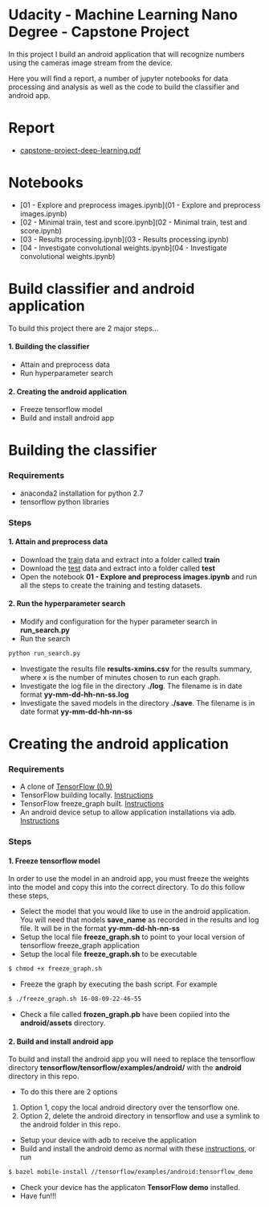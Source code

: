 # Udacity - Machine Learning Nano Degree - Capstone Project

In this project I build an android application that will recognize numbers using the cameras image stream from the device.

Here you will find a report, a number of jupyter notebooks for data processing and analysis as well as the code to build the classifier and android app.

# Report
- [capstone-project-deep-learning.pdf](capstone-project-deep-learning.pdf)

# Notebooks

- [01 - Explore and preprocess images.ipynb](01 - Explore and preprocess images.ipynb)
- [02 - Minimal train, test and score.ipynb](02 - Minimal train, test and score.ipynb)
- [03 - Results processing.ipynb](03 - Results processing.ipynb)
- [04 - Investigate convolutional weights.ipynb](04 - Investigate convolutional weights.ipynb)

# Build classifier and android application
To build this project there are 2 major steps...

#### 1. Building the classifier
 - Attain and preprocess data
 - Run hyperparameter search
 
#### 2. Creating the android application
 - Freeze tensorflow model
 - Build and install android app
    

# Building the classifier
### Requirements

- anaconda2 installation for python 2.7
- tensorflow python libraries

### Steps
#### 1. Attain and preprocess data
- Download the [train](http://ufldl.stanford.edu/housenumbers/train.tar.gz) data and extract into a folder called **train**
- Download the [test](http://ufldl.stanford.edu/housenumbers/test.tar.gz) data and extract into a folder called **test**
- Open the notebook **01 - Explore and preprocess images.ipynb** and run all the steps to create the training and testing datasets.

#### 2. Run the hyperparameter search
- Modify and configuration for the hyper parameter search in **run_search.py**
- Run the search
```bash
python run_search.py
```
- Investigate the results file **results-xmins.csv** for the results summary, where x is the number of minutes chosen to run each graph.
- Investigate the log file in the directory **./log**. The filename is in date format **yy-mm-dd-hh-nn-ss.log**
- Investigate the saved models in the directory **./save**. The filename is in date format **yy-mm-dd-hh-nn-ss**

# Creating the android application
### Requirements
- A clone of [TensorFlow (0.9)](https://github.com/tensorflow/tensorflow)
- TensorFlow building locally. [Instructions](https://www.tensorflow.org/versions/r0.9/get_started/os_setup.html#download-and-setup)
- TensorFlow freeze_graph built. [Instructions](https://github.com/tensorflow/tensorflow/blob/master/tensorflow/python/tools/freeze_graph.py#L27)
- An android device setup to allow application installations via adb. [Instructions](https://developer.android.com/studio/command-line/adb.html)

### Steps
#### 1. Freeze tensorflow model
In order to use the model in an android app, you must freeze the weights into the model and copy this into the correct directory. To do this follow these steps,
- Select the model that you would like to use in the android application. You will need that models **save_name** as recorded in the results and log file. It will be in the format **yy-mm-dd-hh-nn-ss**
- Setup the local file **freeze_graph.sh** to point to your local version of tensorflow freeze_graph application
- Setup the local file **freeze_graph.sh** to be executable

```bash
$ chmod +x freeze_graph.sh
```

- Freeze the graph by executing the bash script. For example

```bash
$ ./freeze_graph.sh 16-08-09-22-46-55
```

- Check a file called **frozen_graph.pb** have been copiied into the **android/assets** directory.

#### 2. Build and install android app
To build and install the android app you will need to replace the tensorflow directory  **tensorflow/tensorflow/examples/android/** with the **android** directory in this repo. 
- To do this there are 2 options
 1. Option 1, copy the local android directory over the tensorflow one.
 2. Option 2, delete the android directory in tensorflow and use a symlink to the android folder in this repo.
 

- Setup your device with adb to receive the application
- Build and install the android demo as normal with these [instructions]( https://github.com/tensorflow/tensorflow/tree/master/tensorflow/examples/android), or run
```bash
$ bazel mobile-install //tensorflow/examples/android:tensorflow_demo
```
- Check your device has the applicaton **TensorFlow demo** installed.
- Have fun!!!